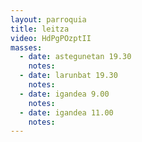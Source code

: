```yaml
---
layout: parroquia
title: leitza
video: HdPgPOzptII
masses:
  - date: astegunetan 19.30
    notes:
  - date: larunbat 19.30
    notes:
  - date: igandea 9.00
    notes:
  - date: igandea 11.00
    notes:
---
```


